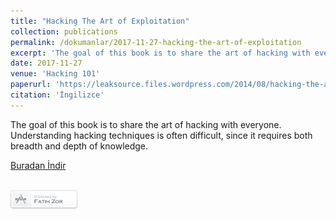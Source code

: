 ```yaml
---
title: "Hacking The Art of Exploitation"
collection: publications
permalink: /dokumanlar/2017-11-27-hacking-the-art-of-exploitation
excerpt: 'The goal of this book is to share the art of hacking with everyone. Understanding hacking techniques is often difficult, since it requires both breadth and depth of knowledge. '
date: 2017-11-27
venue: 'Hacking 101'
paperurl: 'https://leaksource.files.wordpress.com/2014/08/hacking-the-art-of-exploitation.pdf'
citation: 'İngilizce'
---
```

The goal of this book is to share the art of hacking with everyone. Understanding hacking techniques is often difficult, since it requires both breadth and depth of knowledge. 

[Buradan İndir](https://leaksource.files.wordpress.com/2014/08/hacking-the-art-of-exploitation.pdf)


<br>[![Fatih Zor](/images/yazarX.png)](http://www.fatihzor.com.tr)


